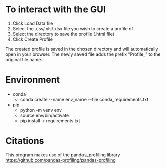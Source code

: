 # To interact with the GUI
1. Click Load Data file
2. Select the .csv/.xls/.xlsx file you wish to create a profile of
3. Select the directory to save the profile (.html file)
4. Click Create Profile

The created profile is saved in the chosen directory and will automatically open in your browser.
The newly saved file adds the prefix "Profile_" to the original file name.

# Environment

* conda
  * conda create --name env_name --file conda_requirements.txt
* pip
  * python -m venv env
  * source env/bin/activate
  * pip install -r requirements.txt

# Citations
This program makes use of the pandas_profiling library
https://github.com/pandas-profiling/pandas-profiling
